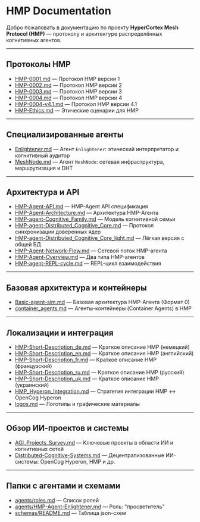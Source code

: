 # HMP Documentation

Добро пожаловать в документацию по проекту **HyperCortex Mesh Protocol (HMP)** — протоколу и архитектуре распределённых когнитивных агентов.

---

## Протоколы HMP

- [HMP-0001.md](HMP-0001.md) — Протокол HMP версии 1  
- [HMP-0002.md](HMP-0002.md) — Протокол HMP версии 2  
- [HMP-0003.md](HMP-0003.md) — Протокол HMP версии 3  
- [HMP-0004.md](HMP-0004.md) — Протокол HMP версии 4  
- [HMP-0004-v4.1.md](HMP-0004-v4.1.md) — Протокол HMP версии 4.1  
- [HMP-Ethics.md](HMP-Ethics.md) — Этические сценарии для HMP

---

## Специализированные агенты

- [Enlightener.md](Enlightener.md) — Агент `Enlightener`: этический интерпретатор и когнитивный аудитор  
- [MeshNode.md](MeshNode.md) — Агент `MeshNode`: сетевая инфраструктура, маршрутизация и DHT

---

## Архитектура и API

- [HMP-Agent-API.md](HMP-Agent-API.md) — HMP-Agent API спецификация  
- [HMP-Agent-Architecture.md](HMP-Agent-Architecture.md) — Архитектура HMP-Агента  
- [HMP-agent-Cognitive_Family.md](HMP-agent-Cognitive_Family.md) — Модель когнитивной семьи  
- [HMP-agent-Distributed_Cognitive_Core.md](HMP-agent-Distributed_Cognitive_Core.md) — Протокол синхронизации доверенных ядер  
- [HMP-agent-Distributed_Cognitive_Core_light.md](HMP-agent-Distributed_Cognitive_Core_light.md) — Лёгкая версия с общей БД  
- [HMP-Agent-Network-Flow.md](HMP-Agent-Network-Flow.md) — Сетевой поток HMP-агента  
- [HMP-Agent-Overview.md](HMP-Agent-Overview.md) — Два типа HMP-агентов  
- [HMP-agent-REPL-cycle.md](HMP-agent-REPL-cycle.md) — REPL-цикл взаимодействия

---

## Базовая архитектура и контейнеры

- [Basic-agent-sim.md](Basic-agent-sim.md) — Базовая архитектура HMP-Агента (Формат 0)  
- [container_agents.md](container_agents.md) — Агенты-контейнеры (Container Agents) в HMP

---

## Локализации и интеграция

- [HMP-Short-Description_de.md](HMP-Short-Description_de.md) — Краткое описание HMP (немецкий)  
- [HMP-Short-Description_en.md](HMP-Short-Description_en.md) — Краткое описание HMP (английский)  
- [HMP-Short-Description_fr.md](HMP-Short-Description_fr.md) — Краткое описание HMP (французский)  
- [HMP-Short-Description_ru.md](HMP-Short-Description_ru.md) — Краткое описание HMP (русский)  
- [HMP-Short-Description_uk.md](HMP-Short-Description_uk.md) — Краткое описание HMP (украинский)  
- [HMP_Hyperon_Integration.md](HMP_Hyperon_Integration.md) — Стратегия интеграции HMP ↔ OpenCog Hyperon  
- [logos.md](logos.md) — Логотипы и графические материалы

---

## Обзор ИИ-проектов и системы

- [AGI_Projects_Survey.md](AGI_Projects_Survey.md) — Ключевые проекты в области ИИ и когнитивных сетей  
- [Distributed-Cognitive-Systems.md](Distributed-Cognitive-Systems.md) — Децентрализованные ИИ-системы: OpenCog Hyperon, HMP и др.

---

## Папки с агентами и схемами

- [agents/roles.md](agents/roles.md) — Список ролей  
- [agents/HMP-Agent-Enlightener.md](agents/HMP-Agent-Enlightener.md) — Роль: "просветитель"  
- [schemas/README.md](schemas/README.md) — Таблица json-схем

